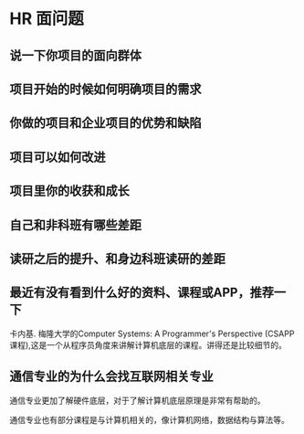 # HR 面问题



## 说一下你项目的面向群体



## 项目开始的时候如何明确项目的需求



## 你做的项目和企业项目的优势和缺陷



## 项目可以如何改进



## 项目里你的收获和成长



## 自己和非科班有哪些差距



## 读研之后的提升、和身边科班读研的差距



## 最近有没有看到什么好的资料、课程或APP，推荐一下

卡内基. 梅隆大学的Computer Systems: A Programmer's Perspective (CSAPP 课程),这是一个从程序员角度来讲解计算机底层的课程。讲得还是比较细节的。



## 通信专业的为什么会找互联网相关专业

通信专业更加了解硬件底层，对于了解计算机底层原理是非常有帮助的。

通信专业也有部分课程是与计算机相关的，像计算机网络，数据结构与算法等。